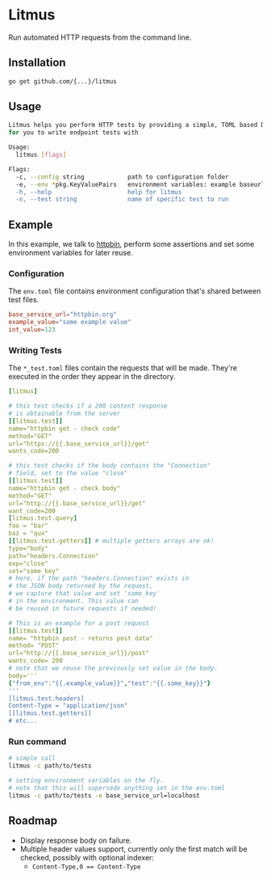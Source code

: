 # Litmus
Run automated HTTP requests from the command line.

## Installation

```bash
go get github.com/{...}/litmus
```

## Usage

```bash
Litmus helps you perform HTTP tests by providing a simple, TOML based DSL
for you to write endpoint tests with

Usage:
  litmus [flags]

Flags:
  -c, --config string            path to configuration folder
  -e, --env *pkg.KeyValuePairs   environment variables: example baseurl=httpbin.org"
  -h, --help                     help for litmus
  -n, --test string              name of specific test to run

```

## Example

In this example, we talk to [httpbin](http://httpbin.org/), perform some assertions and set some environment variables for later reuse.

### Configuration

The `env.toml` file contains environment configuration that's shared between test files.

```toml
base_service_url="httpbin.org"
example_value="some example value"
int_value=123
```

### Writing Tests

The `*_test.toml` files contain the requests that will be made.  They're executed in the order they appear in the directory.

```yaml
[litmus]

# this test checks if a 200 content response
# is obtainable from the server
[[litmus.test]]
name="httpbin get - check code"
method="GET"
url="https://{{.base_service_url}}/get"
wants_code=200

# this test checks if the body contains the "Connection"
# field, set to the value "close"
[[litmus.test]]
name="httpbin get - check body"
method="GET"
url="http://{{.base_service_url}}/get"
want_code=200
[litmus.test.query]
foo = "bar"
baz = "qux"
[[litmus.test.getters]] # multiple getters arrays are ok!
type="body"
path="headers.Connection"
exp="close"
set="some_key"
# here, if the path "headers.Connection" exists in
# the JSON body returned by the request,
# we capture that value and set 'some_key'
# in the environment. This value can
# be reused in future requests if needed!

# This is an example for a post request
[[litmus.test]]
name= "httpbin post - returns post data"
method= "POST"
url="http://{{.base_service_url}}/post"
wants_code= 200
# note that we reuse the previously set value in the body.
body='''
{"from_env":"{{.example_value}}","test":"{{.some_key}}"}
'''
[litmus.test.headers]
Content-Type = "application/json"
[[litmus.test.getters]]
# etc...
```

### Run command

```bash
# simple call
litmus -c path/to/tests

# setting environment variables on the fly.
# note that this will supersede anything set in the env.toml
litmus -c path/to/tests -e base_service_url=localhost
```

## Roadmap
* Display response body on failure.
* Multiple header values support, currently only the first match will be checked, possibly with optional indexer:
  * `Content-Type,0 == Content-Type`
